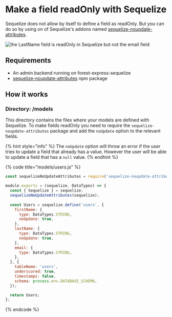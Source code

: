 # Make a field readOnly with Sequelize

Sequelize does not allow by itself to define a field as readOnly. But you can do so by using on of Sequelize's addons named [sequelize-noupdate-attributes](https://www.npmjs.com/package/sequelize-noupdate-attributes).

![the LastName field is readOnly in Sequelize but not the email field](http://g.recordit.co/FkXyBYq06o.gif)

## Requirements

* An admin backend running on forest-express-sequelize
* [sequelize-noupdate-attributes](https://www.npmjs.com/package/sequelize-noupdate-attributes) npm package

## How it works

### Directory: /models

This directory contains the files where your models are defined with Sequelize. To make fields readOnly you need to require the `sequelize-noupdate-attributes` package and add the `noUpdate` option to the relevant fields.

{% hint style="info" %}
The `noUpdate` option will throw an error if the user tries to update a field that already has a value. However the user will be able to update a field that has a `null` value.
{% endhint %}



{% code title="models/users.js" %}
```javascript
const sequelizeNoUpdateAttributes = require('sequelize-noupdate-attributes');

module.exports = (sequelize, DataTypes) => {
  const { Sequelize } = sequelize;
  sequelizeNoUpdateAttributes(sequelize);
  
  const Users = sequelize.define('users', {
    firstName: {
      type: DataTypes.STRING,
      noUpdate: true,
    },
    lastName: {
      type: DataTypes.STRING,
      noUpdate: true,
    },
    email: {
      type: DataTypes.STRING,
    },
  }, {
    tableName: 'users',
    underscored: true,
    timestamps: false,
    schema: process.env.DATABASE_SCHEMA,
  });

  return Users;
};

```
{% endcode %}

